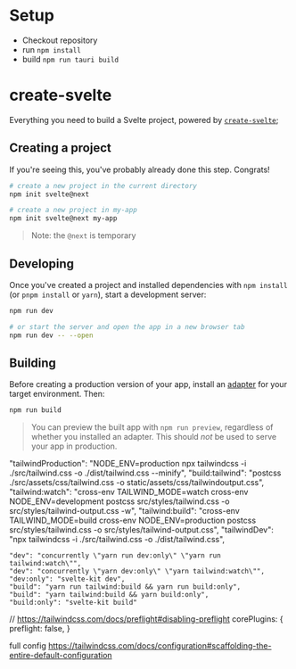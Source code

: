 # Setup

* Checkout repository
* run `npm install`
* build `npm run tauri build`

# create-svelte

Everything you need to build a Svelte project, powered by [`create-svelte`](https://github.com/sveltejs/kit/tree/master/packages/create-svelte);

## Creating a project

If you're seeing this, you've probably already done this step. Congrats!

```bash
# create a new project in the current directory
npm init svelte@next

# create a new project in my-app
npm init svelte@next my-app
```

> Note: the `@next` is temporary

## Developing

Once you've created a project and installed dependencies with `npm install` (or `pnpm install` or `yarn`), start a development server:

```bash
npm run dev

# or start the server and open the app in a new browser tab
npm run dev -- --open
```

## Building

Before creating a production version of your app, install an [adapter](https://kit.svelte.dev/docs#adapters) for your target environment. Then:

```bash
npm run build
```

> You can preview the built app with `npm run preview`, regardless of whether you installed an adapter. This should _not_ be used to serve your app in production.


  "tailwindProduction": "NODE_ENV=production npx tailwindcss -i ./src/tailwind.css -o ./dist/tailwind.css --minify",
    "build:tailwind": "postcss ./src/assets/css/tailwind.css -o static/assets/css/tailwindoutput.css",
    "tailwind:watch": "cross-env TAILWIND_MODE=watch cross-env NODE_ENV=development postcss src/styles/tailwind.css -o src/styles/tailwind-output.css -w",
    "tailwind:build": "cross-env TAILWIND_MODE=build cross-env NODE_ENV=production postcss src/styles/tailwind.css -o src/styles/tailwind-output.css",
    "tailwindDev": "npx tailwindcss -i ./src/tailwind.css -o ./dist/tailwind.css",

    "dev": "concurrently \"yarn run dev:only\" \"yarn run tailwind:watch\"",
    "dev": "concurrently \"yarn dev:only\" \"yarn tailwind:watch\"",
    "dev:only": "svelte-kit dev",
    "build": "yarn run tailwind:build && yarn run build:only",
    "build": "yarn tailwind:build && yarn build:only",
    "build:only": "svelte-kit build"





// https://tailwindcss.com/docs/preflight#disabling-preflight
  corePlugins: {
    preflight: false,
   }



   full config
   https://tailwindcss.com/docs/configuration#scaffolding-the-entire-default-configuration